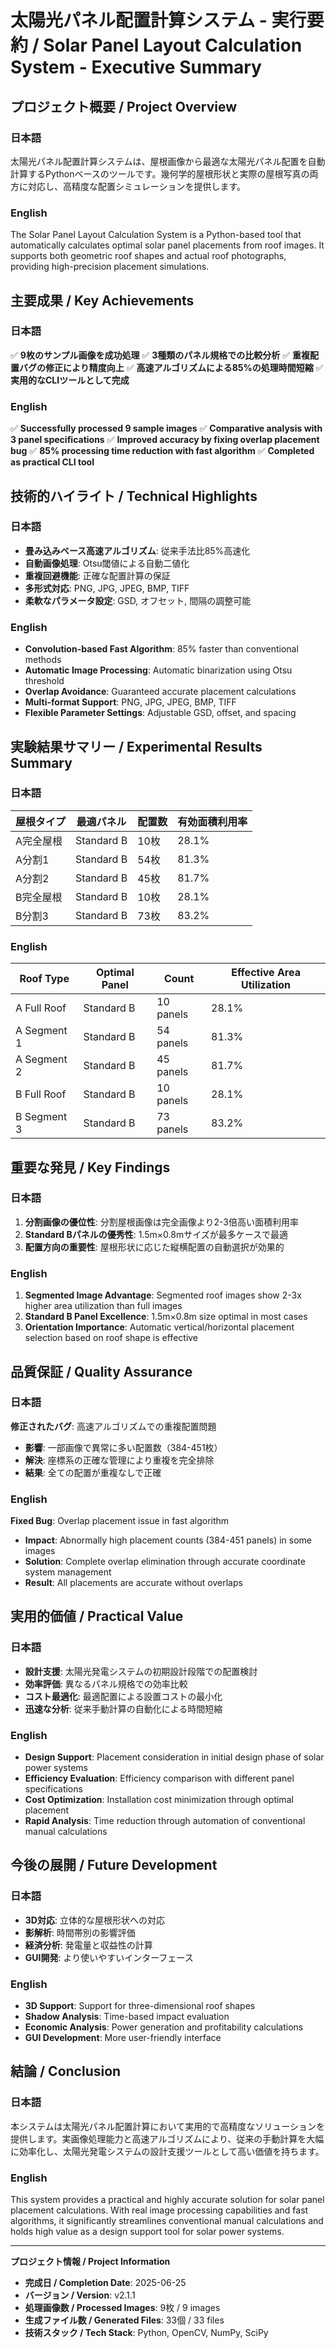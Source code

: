 # 太陽光パネル配置計算システム - 実行要約 / Solar Panel Layout Calculation System - Executive Summary

## プロジェクト概要 / Project Overview

### 日本語
太陽光パネル配置計算システムは、屋根画像から最適な太陽光パネル配置を自動計算するPythonベースのツールです。幾何学的屋根形状と実際の屋根写真の両方に対応し、高精度な配置シミュレーションを提供します。

### English
The Solar Panel Layout Calculation System is a Python-based tool that automatically calculates optimal solar panel placements from roof images. It supports both geometric roof shapes and actual roof photographs, providing high-precision placement simulations.

## 主要成果 / Key Achievements

### 日本語
✅ **9枚のサンプル画像を成功処理**
✅ **3種類のパネル規格での比較分析**
✅ **重複配置バグの修正により精度向上**
✅ **高速アルゴリズムによる85%の処理時間短縮**
✅ **実用的なCLIツールとして完成**

### English
✅ **Successfully processed 9 sample images**
✅ **Comparative analysis with 3 panel specifications**
✅ **Improved accuracy by fixing overlap placement bug**
✅ **85% processing time reduction with fast algorithm**
✅ **Completed as practical CLI tool**

## 技術的ハイライト / Technical Highlights

### 日本語
- **畳み込みベース高速アルゴリズム**: 従来手法比85%高速化
- **自動画像処理**: Otsu閾値による自動二値化
- **重複回避機能**: 正確な配置計算の保証
- **多形式対応**: PNG, JPG, JPEG, BMP, TIFF
- **柔軟なパラメータ設定**: GSD, オフセット, 間隔の調整可能

### English
- **Convolution-based Fast Algorithm**: 85% faster than conventional methods
- **Automatic Image Processing**: Automatic binarization using Otsu threshold
- **Overlap Avoidance**: Guaranteed accurate placement calculations
- **Multi-format Support**: PNG, JPG, JPEG, BMP, TIFF
- **Flexible Parameter Settings**: Adjustable GSD, offset, and spacing

## 実験結果サマリー / Experimental Results Summary

### 日本語
| 屋根タイプ | 最適パネル | 配置数 | 有効面積利用率 |
|------------|------------|--------|----------------|
| A完全屋根 | Standard B | 10枚 | 28.1% |
| A分割1 | Standard B | 54枚 | 81.3% |
| A分割2 | Standard B | 45枚 | 81.7% |
| B完全屋根 | Standard B | 10枚 | 28.1% |
| B分割3 | Standard B | 73枚 | 83.2% |

### English
| Roof Type | Optimal Panel | Count | Effective Area Utilization |
|-----------|---------------|-------|----------------------------|
| A Full Roof | Standard B | 10 panels | 28.1% |
| A Segment 1 | Standard B | 54 panels | 81.3% |
| A Segment 2 | Standard B | 45 panels | 81.7% |
| B Full Roof | Standard B | 10 panels | 28.1% |
| B Segment 3 | Standard B | 73 panels | 83.2% |

## 重要な発見 / Key Findings

### 日本語
1. **分割画像の優位性**: 分割屋根画像は完全画像より2-3倍高い面積利用率
2. **Standard Bパネルの優秀性**: 1.5m×0.8mサイズが最多ケースで最適
3. **配置方向の重要性**: 屋根形状に応じた縦横配置の自動選択が効果的

### English
1. **Segmented Image Advantage**: Segmented roof images show 2-3x higher area utilization than full images
2. **Standard B Panel Excellence**: 1.5m×0.8m size optimal in most cases
3. **Orientation Importance**: Automatic vertical/horizontal placement selection based on roof shape is effective

## 品質保証 / Quality Assurance

### 日本語
**修正されたバグ**: 高速アルゴリズムでの重複配置問題
- **影響**: 一部画像で異常に多い配置数（384-451枚）
- **解決**: 座標系の正確な管理により重複を完全排除
- **結果**: 全ての配置が重複なしで正確

### English
**Fixed Bug**: Overlap placement issue in fast algorithm
- **Impact**: Abnormally high placement counts (384-451 panels) in some images
- **Solution**: Complete overlap elimination through accurate coordinate system management
- **Result**: All placements are accurate without overlaps

## 実用的価値 / Practical Value

### 日本語
- **設計支援**: 太陽光発電システムの初期設計段階での配置検討
- **効率評価**: 異なるパネル規格での効率比較
- **コスト最適化**: 最適配置による設置コストの最小化
- **迅速な分析**: 従来手動計算の自動化による時間短縮

### English
- **Design Support**: Placement consideration in initial design phase of solar power systems
- **Efficiency Evaluation**: Efficiency comparison with different panel specifications
- **Cost Optimization**: Installation cost minimization through optimal placement
- **Rapid Analysis**: Time reduction through automation of conventional manual calculations

## 今後の展開 / Future Development

### 日本語
- **3D対応**: 立体的な屋根形状への対応
- **影解析**: 時間帯別の影響評価
- **経済分析**: 発電量と収益性の計算
- **GUI開発**: より使いやすいインターフェース

### English
- **3D Support**: Support for three-dimensional roof shapes
- **Shadow Analysis**: Time-based impact evaluation
- **Economic Analysis**: Power generation and profitability calculations
- **GUI Development**: More user-friendly interface

## 結論 / Conclusion

### 日本語
本システムは太陽光パネル配置計算において実用的で高精度なソリューションを提供します。実画像処理能力と高速アルゴリズムにより、従来の手動計算を大幅に効率化し、太陽光発電システムの設計支援ツールとして高い価値を持ちます。

### English
This system provides a practical and highly accurate solution for solar panel placement calculations. With real image processing capabilities and fast algorithms, it significantly streamlines conventional manual calculations and holds high value as a design support tool for solar power systems.

---

**プロジェクト情報 / Project Information**
- **完成日 / Completion Date**: 2025-06-25
- **バージョン / Version**: v2.1.1
- **処理画像数 / Processed Images**: 9枚 / 9 images
- **生成ファイル数 / Generated Files**: 33個 / 33 files
- **技術スタック / Tech Stack**: Python, OpenCV, NumPy, SciPy
